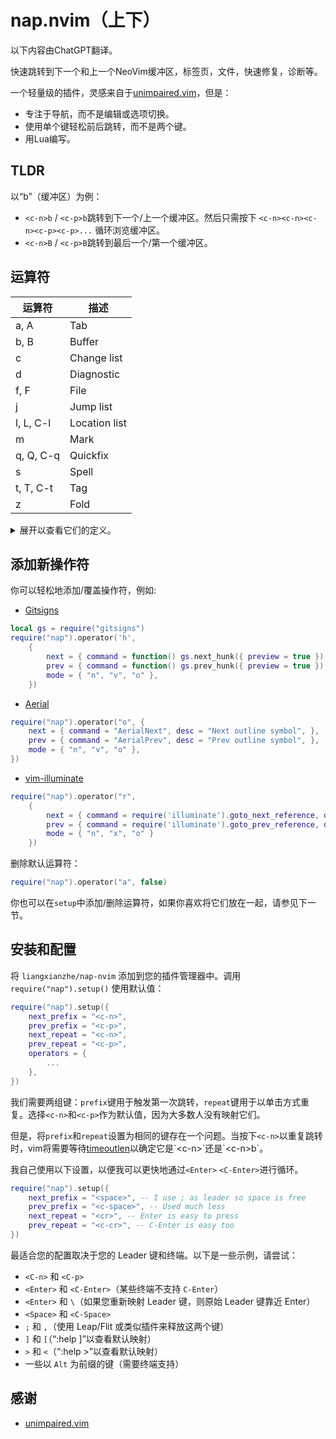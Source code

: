 # nap.nvim（上下）

以下内容由ChatGPT翻译。

快速跳转到下一个和上一个NeoVim缓冲区，标签页，文件，快速修复，诊断等。

一个轻量级的插件，灵感来自于[unimpaired.vim](https://github.com/tpope/vim-unimpaired)，但是：

* 专注于导航，而不是编辑或选项切换。
* 使用单个键轻松前后跳转，而不是两个键。
* 用Lua编写。

## TLDR

以“b”（缓冲区）为例：

* `<c-n>b` / `<c-p>b`跳转到下一个/上一个缓冲区。然后只需按下
`<c-n><c-n><c-n><c-p><c-p>...` 循环浏览缓冲区。
* `<c-n>B` / `<c-p>B`跳转到最后一个/第一个缓冲区。

## 运算符

| 运算符      | 描述          |
| ----------- | -----------   |
| a, A        | Tab           |
| b, B        | Buffer        |
| c           | Change list   |
| d           | Diagnostic    |
| f, F        | File          |
| j           | Jump list     |
| l, L, C-l   | Location list |
| m           | Mark          |
| q, Q, C-q   | Quickfix      |
| s           | Spell         |
| t, T, C-t   | Tag           |
| z           | Fold          |
<details>

<summary>
展开以查看它们的定义。
</summary>

```lua
operators = {
    ["a"] = {
        next = { command = "tabnext", desc = "Next tab", },
        prev = { command = "tabprevious", desc = "Prev tab", },
    },
    ["A"] = {
        next = { command = "tablast", desc = "Last tab", },
        prev = { command = "tabfirst", desc = "First tab", },
    },
    ["b"] = {
        next = { command = "bnext", desc = "Next buffer", },
        prev = { command = "bprevious", desc = "Prev buffer", },
    },
    ["B"] = {
        next = { command = "blast", desc = "Last buffer", },
        prev = { command = "bfirst", desc = "First buffer", },
    },
    ["c"] = {
        next = { command = "normal! g,", desc = "Next change-list item", },
        prev = { command = "normal! g;", desc = "Prev change-list item", }
    },
    ["d"] = {
        next = { command = vim.diagnostic.goto_next, desc = "Next diagnostic", },
        prev = { command = vim.diagnostic.goto_prev, desc = "Prev diagnostic", },
        modes = { "n", "v", "o" }
    },
    ["f"] = {
        next = { command = M.next_file, desc = "Next file", },
        prev = { command = M.prev_file, desc = "Prev file", },
    },
    ["F"] = {
        next = { command = M.last_file, desc = "Last file", },
        prev = { command = M.first_file, desc = "First file", },
    },
    ["j"] = {
        next = { command = M.next_jump_list, desc = "Next jump-list item", },
        prev = { command = M.prev_jump_list, desc = "Prev jump-list item" },
    },
    ["l"] = {
        next = { command = "lnext", desc = "Next loclist item", },
        prev = { command = "lprevious", desc = "Prev loclist item" },
    },
    ["L"] = {
        next = { command = "llast", desc = "Last loclist item", },
        prev = { command = "lfist", desc = "First loclist item" },
    },
    ["<C-l>"] = {
        next = { command = "lnfile", desc = "Next loclist item in different file", },
        prev = { command = "lpfile", desc = "Prev loclist item in different file" },
    },
    ["m"] = {
        next = { command = "normal! ]`", desc = "Next lowercase mark", },
        prev = { command = "normal [`", desc = "Prev lowercase mark" },
    },
    ["q"] = {
        next = { command = "cnext", desc = "Next quickfix item", },
        prev = { command = "cprevious", desc = "Prev quickfix item" },
    },
    ["Q"] = {
        next = { command = "clast", desc = "Last quickfix item", },
        prev = { command = "cfirst", desc = "First quickfix item" },
    },
    ["<C-q>"] = {
        next = { command = "cnfile", desc = "Next quickfix item in different file", },
        prev = { command = "cpfile", desc = "Prev quickfix item in different file" },
    },
    ["s"] = {
        next = { command = "normal! ]s", desc = "Next spell error", },
        prev = { command = "normal! [s", desc = "Prev spell error", },
    },
    ["t"] = {
        next = { command = "tnext", desc = "Next tag", },
        prev = { command = "tprevious", desc = "Prev tag" },
    },
    ["T"] = {
        next = { command = "tlast", desc = "Last tag", },
        prev = { command = "tfirst", desc = "First tag" },
    },
    ["<C-t>"] = {
        next = { command = "ptnext", desc = "Next tag in previous window", },
        prev = { command = "ptprevious", desc = "Prev tag in previous window" },
    },
    ["z"] = {
        next = { command = "normal! zj", desc = "Next fold", },
        prev = { command = "normal! zk", desc = "Prev fold", },
        mode = { "n", "v", "o" },
    },
```

</details>

## 添加新操作符

你可以轻松地添加/覆盖操作符，例如:

* [Gitsigns](https://github.com/lewis6991/gitsigns.nvim)
```lua
local gs = require("gitsigns")
require("nap").operator('h',
    {
        next = { command = function() gs.next_hunk({ preview = true }) end, desc = "Next diff", },
        prev = { command = function() gs.prev_hunk({ preview = true }) end, desc = "Prev diff", },
        mode = { "n", "v", "o" },
    })
```
* [Aerial](https://github.com/stevearc/aerial.nvim)
```lua
require("nap").operator("o", {
    next = { command = "AerialNext", desc = "Next outline symbol", },
    prev = { command = "AerialPrev", desc = "Prev outline symbol", },
    mode = { "n", "v", "o" },
})
```
* [vim-illuminate](https://github.com/RRethy/vim-illuminate)
```lua
require("nap").operator("r",
    {
        next = { command = require('illuminate').goto_next_reference, desc = "Next cursor word", },
        prev = { command = require('illuminate').goto_prev_reference, desc = "Prev cursor word", },
        mode = { "n", "x", "o" }
    })
```

删除默认运算符：
```lua
require("nap").operator("a", false)
```

你也可以在`setup`中添加/删除运算符，如果你喜欢将它们放在一起，请参见下一节。

## 安装和配置

将 `liangxianzhe/nap-nvim` 添加到您的插件管理器中。调用 `require("nap").setup()` 使用默认值：

```lua
require("nap").setup({
    next_prefix = "<c-n>",
    prev_prefix = "<c-p>",
    next_repeat = "<c-n>",
    prev_repeat = "<c-p>",
    operators = {
        ...
    },
})
```

我们需要两组键：`prefix`键用于触发第一次跳转，`repeat`键用于以单击方式重复。选择`<c-n>`和`<c-p>`作为默认值，因为大多数人没有映射它们。

但是，将`prefix`和`repeat`设置为相同的键存在一个问题。当按下`<c-n>`以重复跳转时，vim将需要等待[timeoutlen](https://neovim.io/doc/user/options.html#'timeoutlen')以确定它是`<c-n>`还是`<c-n>b`。

我自己使用以下设置，以便我可以更快地通过`<Enter>` `<C-Enter>`进行循环。

```lua
require("nap").setup({
    next_prefix = "<space>", -- I use ; as leader so space is free
    prev_prefix = "<c-space>", -- Used much less 
    next_repeat = "<cr>", -- Enter is easy to press
    prev_repeat = "<c-cr>", -- C-Enter is easy too
})
```

最适合您的配置取决于您的 Leader 键和终端。以下是一些示例，请尝试：

* `<C-n>` 和 `<C-p>`
* `<Enter>` 和 `<C-Enter>`（某些终端不支持 `C-Enter`）
* `<Enter>` 和 `\`（如果您重新映射 Leader 键，则原始 Leader 键靠近 Enter）
* `<Space>` 和 `<C-Space>`
* `;` 和 `,`（使用 Leap/Flit 或类似插件来释放这两个键）
* `]` 和 `[`（“:help ]”以查看默认映射）
* `>` 和 `<`（“:help >”以查看默认映射）
* 一些以 `Alt` 为前缀的键（需要终端支持）

## 感谢

* [unimpaired.vim](https://github.com/tpope/vim-unimpaired)
